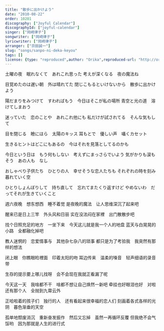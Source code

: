 ```yaml
---
title: "散歩に出かけよう"
date: "2010-08-22"
order: 10201
discography: ["Joyful Calendar"]
discographyId: ["joyful-calendar"]
singer: ["岡崎律子"]
songwriter: ["岡崎律子"]
lyricwriter: ["岡崎律子"]
arranger: ["京田誠一"]
slug: "songs/sanpo-ni-deka-keyou"
tags: []
license: {type: "reproduced",author: "Orika",reproduced-url: "http://orikamushi.myweb.hinet.net",reproduced-website: "織歌蟲網站"}
---
```


土曜の夜　眠れなくて　あれこれ思った 
考えが深くなる　夜の魔法ね

目覚めたのは遅い朝　外は晴れてた 
閉じこもるといけないから　散歩に出かけよう

陽だまりをみつけて　すわればもう　今日はそこが私の場所 
青空と光の道　溶けてしまおう

迷っていた　恋のことや　あれこれ他にも 
私だけが試されてる　そんな気もして

目を閉じる　瞼にほら　太陽のキッス 
耳もとで　優しい声　囁くカセット

生きるヒントはどこにもあるの　今はそれを見落としてるのかも

今日という日は　もう何もしない　考えずにまっさらでいよう 
気がかりも涙も　そう　あの人も　なし

おしゃべり子供たち　ひとりの人　幸せそうな恋人たちも 
それぞれの時を刻み　暮れていく空

ひとりしょんぼりして　持ち直して　忘れてまたくり返すけど 
やめないわ　だってそれが生きていくこと 

週六夜晚　想东想西　睡不着觉 
是夜晚的魔法　让人思维深沉了起来吧

醒来已是日上三竿　外头风和日丽 
实在没法闷在家裡　出门散散步吧

找个日照充足的地方　一坐下来　今天这儿就是我一个人的地盘 
蓝天与白晃晃的小路　全都融化掉吧

教人迷惘的　恋爱情事与　其他杂七杂八的琐事 
都只是为了考验我　我突然有那样的想法

闭上眼　你瞧眼睑裡面　印着太阳的吻 
耳边传来　温柔的嗓音　轻声细语的录音带

生存的提示要上哪儿找呀　会不会现在我就正看漏了呢

今天这一天　我啥都不干　啥都不想让自己焕然一新吧 
牵挂也好眼泪也好　对啦　还有那个人　全抛到九霄云外

正哈啦着的孩子们　独行的人　还有看起来很幸福的恋人们 
刻画着各式各样的光阴　暮色渐垂的天空

孤单地颓废消沉　重新奋发振作　然后又忘掉　虽然一再循环反覆 
但我绝不会气馁哟　因为那就是人生的进行式
